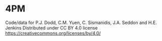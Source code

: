 # 4PM
Code/data for P.J. Dodd, C.M. Yuen, C. Sismanidis,  J.A. Seddon and H.E. Jenkins
Distributed under CC BY 4.0 license https://creativecommons.org/licenses/by/4.0/

